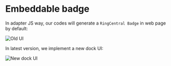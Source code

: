 # Embeddable badge

In adapter JS way, our codes will generate a `RingCentral Badge` in web page by default:

![Old UI](https://user-images.githubusercontent.com/7036536/55137185-47d4f500-516b-11e9-9519-17ded87f338c.jpeg)

In latest version, we implement a new dock UI:

![New dock UI](https://user-images.githubusercontent.com/7036536/55137190-4d323f80-516b-11e9-9b90-aa285a1147dd.jpeg)

